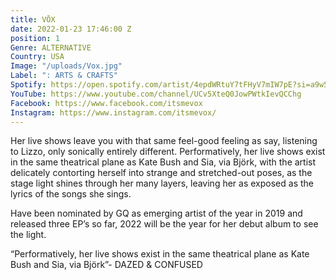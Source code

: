 ```yaml
---
title: VŌX
date: 2022-01-23 17:46:00 Z
position: 1
Genre: ALTERNATIVE
Country: USA
Image: "/uploads/Vox.jpg"
Label: ": ARTS & CRAFTS"
Spotify: https://open.spotify.com/artist/4epdWRtuY7tFHyV7mIW7pE?si=a9w5-MNqSg2mZxB55OdrPQ
YouTube: https://www.youtube.com/channel/UCv5XteQ0JowPWtkIevQCChg
Facebook: https://www.facebook.com/itsmevox
Instagram: https://www.instagram.com/itsmevox/
---
```


Her live shows leave you with that same feel-good feeling as say, listening to Lizzo, only sonically entirely different. Performatively, her live shows exist in the same theatrical plane as Kate Bush and Sia, via Björk, with the artist delicately contorting herself into strange and stretched-out poses, as the stage light shines through her many layers, leaving her as exposed as the lyrics of the songs she sings. 

Have been nominated by GQ as emerging artist of the year in 2019 and released three EP’s so far, 2022 will be the year for her debut album to see the light. 

“Performatively, her live shows exist in the same theatrical plane as Kate Bush and Sia, via Björk”- DAZED & CONFUSED